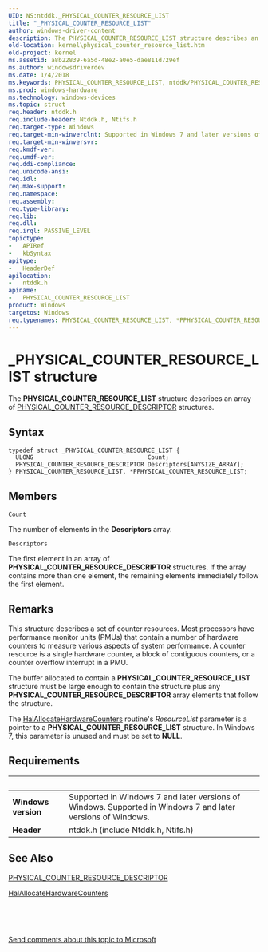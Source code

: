 ```yaml
---
UID: NS:ntddk._PHYSICAL_COUNTER_RESOURCE_LIST
title: "_PHYSICAL_COUNTER_RESOURCE_LIST"
author: windows-driver-content
description: The PHYSICAL_COUNTER_RESOURCE_LIST structure describes an array of PHYSICAL_COUNTER_RESOURCE_DESCRIPTOR structures.
old-location: kernel\physical_counter_resource_list.htm
old-project: kernel
ms.assetid: a8b22839-6a5d-48e2-a0e5-dae811d729ef
ms.author: windowsdriverdev
ms.date: 1/4/2018
ms.keywords: PHYSICAL_COUNTER_RESOURCE_LIST, ntddk/PHYSICAL_COUNTER_RESOURCE_LIST, ntddk/PPHYSICAL_COUNTER_RESOURCE_LIST, _PHYSICAL_COUNTER_RESOURCE_LIST, kernel.physical_counter_resource_list, *PPHYSICAL_COUNTER_RESOURCE_LIST, kstruct_c_17d0a58a-6ac5-4360-a481-d33f0942b521.xml, PPHYSICAL_COUNTER_RESOURCE_LIST structure pointer [Kernel-Mode Driver Architecture], PPHYSICAL_COUNTER_RESOURCE_LIST, PHYSICAL_COUNTER_RESOURCE_LIST structure [Kernel-Mode Driver Architecture]
ms.prod: windows-hardware
ms.technology: windows-devices
ms.topic: struct
req.header: ntddk.h
req.include-header: Ntddk.h, Ntifs.h
req.target-type: Windows
req.target-min-winverclnt: Supported in Windows 7 and later versions of Windows.
req.target-min-winversvr: 
req.kmdf-ver: 
req.umdf-ver: 
req.ddi-compliance: 
req.unicode-ansi: 
req.idl: 
req.max-support: 
req.namespace: 
req.assembly: 
req.type-library: 
req.lib: 
req.dll: 
req.irql: PASSIVE_LEVEL
topictype:
-	APIRef
-	kbSyntax
apitype:
-	HeaderDef
apilocation:
-	ntddk.h
apiname:
-	PHYSICAL_COUNTER_RESOURCE_LIST
product: Windows
targetos: Windows
req.typenames: PHYSICAL_COUNTER_RESOURCE_LIST, *PPHYSICAL_COUNTER_RESOURCE_LIST
---
```


# _PHYSICAL_COUNTER_RESOURCE_LIST structure
The <b>PHYSICAL_COUNTER_RESOURCE_LIST</b> structure describes an array of <a href="..\ntddk\ns-ntddk-_physical_counter_resource_descriptor.md">PHYSICAL_COUNTER_RESOURCE_DESCRIPTOR</a> structures.

## Syntax
````
typedef struct _PHYSICAL_COUNTER_RESOURCE_LIST {
  ULONG                                Count;
  PHYSICAL_COUNTER_RESOURCE_DESCRIPTOR Descriptors[ANYSIZE_ARRAY];
} PHYSICAL_COUNTER_RESOURCE_LIST, *PPHYSICAL_COUNTER_RESOURCE_LIST;
````

## Members


`Count`

The number of elements in the <b>Descriptors</b> array.

`Descriptors`

The first element in an array of <b>PHYSICAL_COUNTER_RESOURCE_DESCRIPTOR</b> structures. If the array contains more than one element, the remaining elements immediately follow the first element.

## Remarks
This structure describes a set of counter resources. Most processors have performance monitor units (PMUs) that contain a number of hardware counters to measure various aspects of system performance. A counter resource is a single hardware counter, a block of contiguous counters, or a counter overflow interrupt in a PMU.

The buffer allocated to contain a <b>PHYSICAL_COUNTER_RESOURCE_LIST</b> structure must be large enough to contain the structure plus any <b>PHYSICAL_COUNTER_RESOURCE_DESCRIPTOR</b> array elements that follow the structure.

The <a href="..\ntddk\nf-ntddk-halallocatehardwarecounters.md">HalAllocateHardwareCounters</a> routine's <i>ResourceList</i> parameter is a pointer to a <b>PHYSICAL_COUNTER_RESOURCE_LIST</b> structure. In Windows 7, this parameter is unused and must be set to <b>NULL</b>.

## Requirements
| &nbsp; | &nbsp; |
| ---- |:---- |
| **Windows version** | Supported in Windows 7 and later versions of Windows. Supported in Windows 7 and later versions of Windows. |
| **Header** | ntddk.h (include Ntddk.h, Ntifs.h) |

## See Also

<a href="..\ntddk\ns-ntddk-_physical_counter_resource_descriptor.md">PHYSICAL_COUNTER_RESOURCE_DESCRIPTOR</a>

<a href="..\ntddk\nf-ntddk-halallocatehardwarecounters.md">HalAllocateHardwareCounters</a>

 

 

<a href="mailto:wsddocfb@microsoft.com?subject=Documentation%20feedback [kernel\kernel]:%20PHYSICAL_COUNTER_RESOURCE_LIST structure%20 RELEASE:%20(1/4/2018)&amp;body=%0A%0APRIVACY STATEMENT%0A%0AWe use your feedback to improve the documentation. We don't use your email address for any other purpose, and we'll remove your email address from our system after the issue that you're reporting is fixed. While we're working to fix this issue, we might send you an email message to ask for more info. Later, we might also send you an email message to let you know that we've addressed your feedback.%0A%0AFor more info about Microsoft's privacy policy, see http://privacy.microsoft.com/en-us/default.aspx." title="Send comments about this topic to Microsoft">Send comments about this topic to Microsoft</a>